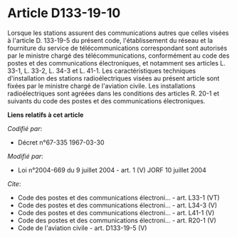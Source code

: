 # Article D133-19-10

Lorsque les stations assurent des communications autres que celles visées à l'article D. 133-19-5 du présent code,
l'établissement du réseau et la fourniture du service de télécommunications correspondant sont autorisés par le ministre
chargé des télécommunications, conformément au code des postes et des communications électroniques, et notamment ses articles
L. 33-1, L. 33-2, L. 34-3 et L. 41-1. Les caractéristiques techniques d'installation des stations radioélectriques visées au
présent article sont fixées par le ministre chargé de l'aviation civile. Les installations radioélectriques sont agréées dans
les conditions des articles R. 20-1 et suivants du code des postes et des communications électroniques.

**Liens relatifs à cet article**

_Codifié par_:

  - Décret n°67-335 1967-03-30

_Modifié par_:

  - Loi n°2004-669 du 9 juillet 2004 - art. 1 (V) JORF 10 juillet 2004

_Cite_:

  - Code des postes et des communications électroni... - art. L33-1 (VT)
  - Code des postes et des communications électroni... - art. L34-3 (V)
  - Code des postes et des communications électroni... - art. L41-1 (V)
  - Code des postes et des communications électroni... - art. R20-1 (V)
  - Code de l'aviation civile - art. D133-19-5 (V)
